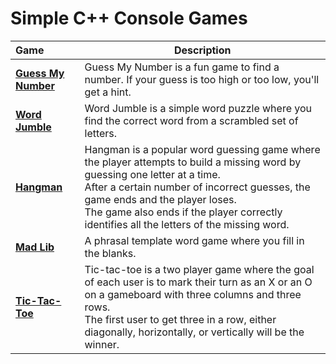 # Simple C++ Console Games 

|Game|Description|
|:-|-|
|[**Guess My Number**](https://github.com/kgoncharova/cpp-games/tree/master/01-guess-my-number)|Guess My Number is a fun game to find a number. If your guess is too high or too low, you'll get a hint.
|[**Word Jumble**](https://github.com/kgoncharova/cpp-games/tree/master/02-word-jumble)|Word Jumble is a simple word puzzle where you find the correct word from a scrambled set of letters.
|[**Hangman**](https://github.com/kgoncharova/cpp-games/tree/master/03-hangman)|Hangman is a popular word guessing game where the player attempts to build a missing word by guessing one letter at a time.<br /> After a certain number of incorrect guesses, the game ends and the player loses.<br /> The game also ends if the player correctly identifies all the letters of the missing word.
|[**Mad Lib**](https://github.com/kgoncharova/cpp-games/tree/master/04-mad-lib)|A phrasal template word game where you fill in the blanks.
|[**Tic-Tac-Toe**](https://github.com/kgoncharova/cpp-games/tree/master/05-tic-tac-toe)|Tic-tac-toe is a two player game where the goal of each user is to mark their turn as an X or an O on a gameboard with three columns and three rows.<br /> The first user to get three in a row, either diagonally, horizontally, or vertically will be the winner.
